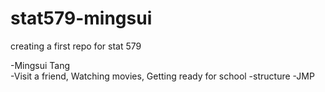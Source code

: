 # stat579-mingsui
creating a first repo for stat 579

-Mingsui Tang  
-Visit a friend, Watching movies, Getting ready for school
-structure
-JMP
